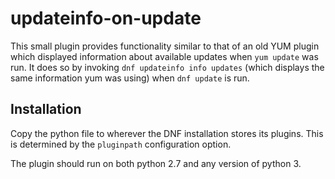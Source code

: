 # updateinfo-on-update

This small plugin provides functionality similar to that of an old YUM plugin
which displayed information about available updates when `yum update` was run.
It does so by invoking `dnf updateinfo info updates` (which displays the same
information yum was using) when `dnf update` is run.

## Installation

Copy the python file to wherever the DNF installation stores its plugins. This
is determined by the `pluginpath` configuration option.

The plugin should run on both python 2.7 and any version of python 3.
